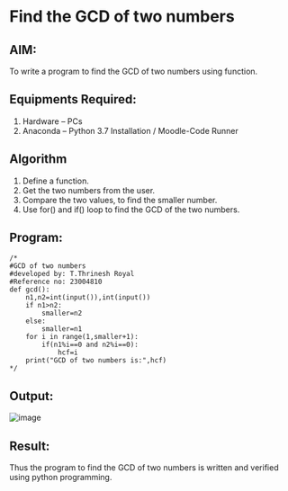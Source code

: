 # Find the GCD of two numbers

## AIM:
To write a program to find the GCD of two numbers using function.

## Equipments Required:
1. Hardware – PCs
2. Anaconda – Python 3.7 Installation / Moodle-Code Runner

## Algorithm
1. Define a function.
2. Get the two numbers from the user.
3. Compare the two values, to find the smaller number.
4. Use for() and if() loop to find the GCD of the two numbers.

## Program:
```
/*
#GCD of two numbers
#developed by: T.Thrinesh Royal
#Reference no: 23004810
def gcd():
    n1,n2=int(input()),int(input())
    if n1>n2:
        smaller=n2
    else:
        smaller=n1
    for i in range(1,smaller+1):
        if(n1%i==0 and n2%i==0):
            hcf=i
    print("GCD of two numbers is:",hcf)  
*/
```

## Output:
![image](https://github.com/Thrineshroyal/GCD-of-two-numbers/assets/145741928/0f4ec543-3e5c-48b7-8406-10c7acca4228)


## Result:
Thus the program to find the GCD of two numbers is written and verified using python programming.

